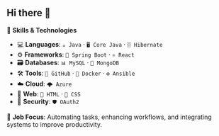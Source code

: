 ## Hi there 👋

🔧 **Skills & Technologies**

- 💻 **Languages**: `☕ Java` · `🖥️ Core Java` · `🗄️ Hibernate`
- ⚙️ **Frameworks**: `🍃 Spring Boot` · `⚛️ React`
- 🗃️ **Databases**: `📊 MySQL` · `🍃 MongoDB`
- 🛠️ **Tools**: `🐙 GitHub` · `🐳 Docker` · `⚙️ Ansible`
- ☁️ **Cloud**: `🌩️ Azure`
- 🎨 **Web**: `📄 HTML` · `🎨 CSS`
- 🔐 **Security**: `🛡️ OAuth2`

🔄 **Job Focus**: Automating tasks, enhancing workflows, and integrating systems to improve productivity.
